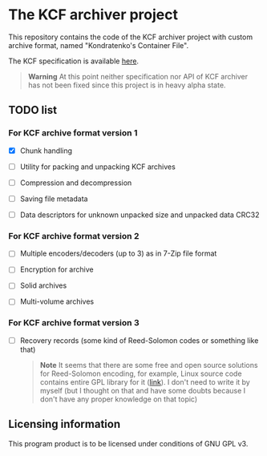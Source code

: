The KCF archiver project
========================

This repository contains the code of the KCF archiver project
with custom archive format, named "Kondratenko's Container File". 

The KCF specification is available [here](spec.md). 

> **Warning**
At this point neither specification nor API of KCF archiver 
has not been fixed since this project is in heavy alpha state.

TODO list
---------

### For KCF archive format version 1

- [X] Chunk handling

- [ ] Utility for packing and unpacking KCF archives

- [ ] Compression and decompression

- [ ] Saving file metadata

- [ ] Data descriptors for unknown unpacked size and unpacked 
  data CRC32

### For KCF archive format version 2

- [ ] Multiple encoders/decoders (up to 3) as in 7-Zip file format

- [ ] Encryption for archive

- [ ] Solid archives

- [ ] Multi-volume archives

### For KCF archive format version 3

- [ ] Recovery records (some kind of Reed-Solomon codes or something 
like that)

  > **Note**
  It seems that there are some free and open source solutions for
  Reed-Solomon encoding, for example, Linux source code contains
  entire GPL library for
  it ([link](https://www.kernel.org/doc/html/latest/core-api/librs.html)). 
  I don't need to write it by myself (but I thought on that and have
  some doubts because I don't have any proper knowledge on that topic)





Licensing information
---------------------

This program product is to be licensed under conditions of GNU GPL v3.
